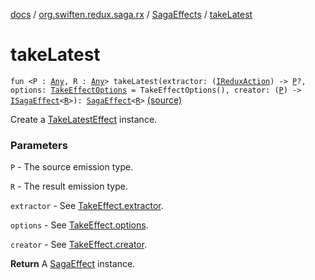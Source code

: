 [docs](../../index.md) / [org.swiften.redux.saga.rx](../index.md) / [SagaEffects](index.md) / [takeLatest](./take-latest.md)

# takeLatest

`fun <P : `[`Any`](https://kotlinlang.org/api/latest/jvm/stdlib/kotlin/-any/index.html)`, R : `[`Any`](https://kotlinlang.org/api/latest/jvm/stdlib/kotlin/-any/index.html)`> takeLatest(extractor: (`[`IReduxAction`](../../org.swiften.redux.core/-i-redux-action.md)`) -> `[`P`](take-latest.md#P)`?, options: `[`TakeEffectOptions`](../-take-effect-options/index.md)` = TakeEffectOptions(), creator: (`[`P`](take-latest.md#P)`) -> `[`ISagaEffect`](../../org.swiften.redux.saga.common/-i-saga-effect.md)`<`[`R`](take-latest.md#R)`>): `[`SagaEffect`](../../org.swiften.redux.saga.common/-saga-effect/index.md)`<`[`R`](take-latest.md#R)`>` [(source)](https://github.com/protoman92/KotlinRedux/tree/master/common/common-rx-saga/src/main/kotlin/org/swiften/redux/saga/rx/SagaEffects.kt#L162)

Create a [TakeLatestEffect](../-take-latest-effect/index.md) instance.

### Parameters

`P` - The source emission type.

`R` - The result emission type.

`extractor` - See [TakeEffect.extractor](../-take-effect/extractor.md).

`options` - See [TakeEffect.options](../-take-effect/options.md).

`creator` - See [TakeEffect.creator](../-take-effect/creator.md).

**Return**
A [SagaEffect](../../org.swiften.redux.saga.common/-saga-effect/index.md) instance.

